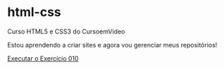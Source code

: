 # html-css
 Curso HTML5 e CSS3 do CursoemVideo


Estou aprendendo a criar sites e agora vou gerenciar meus repositórios!

<a href="https://joaopimenta.github.io/exercicios/ex010/index.html">Executar o Exercício 010</a>